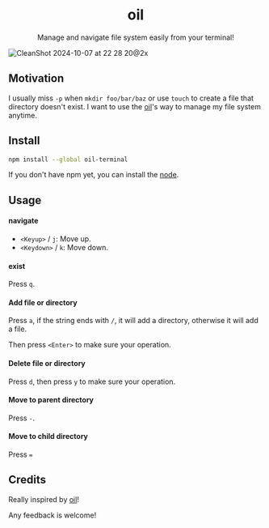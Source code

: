 <h1 align="center">oil</h1>

<p align="center">Manage and navigate file system easily from your terminal!</p>

![CleanShot 2024-10-07 at 22 28 20@2x](https://github.com/user-attachments/assets/4f77fca7-27b3-4a2a-8498-cc34be526ac8)

## Motivation

I usually miss `-p` when `mkdir foo/bar/baz` or use `touch` to create a file that directory doesn't exist. I want
to use the [oil]'s way to manage my file system anytime.

## Install

```bash
npm install --global oil-terminal
```

If you don't have npm yet, you can install the [node](https://docs.npmjs.com/downloading-and-installing-node-js-and-npm).

## Usage

#### navigate

- `<Keyup>` / `j`: Move up.
- `<Keydown>` / `k`: Move down.

#### exist

Press `q`.

#### Add file or directory

Press `a`, if the string ends with `/`, it will add a directory, otherwise it will add a file.

Then press `<Enter>` to make sure your operation.

#### Delete file or directory

Press `d`, then press `y` to make sure your operation.

#### Move to parent directory

Press `-`.

#### Move to child directory

Press `=`

## Credits

Really inspired by [oil]!

Any feedback is welcome!

[oil]: https://github.com/stevearc/oil.nvim
